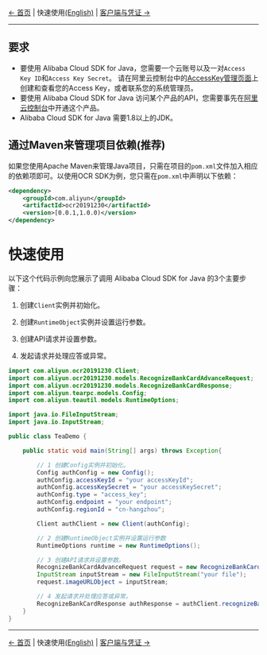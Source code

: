 [← 首页](../../README-CN.md) | 快速使用[(English)](0-Examples-EN.md) | [客户端与凭证 →](1-Client-CN.md)

***

## 要求
- 要使用 Alibaba Cloud SDK for Java，您需要一个云账号以及一对`Access Key ID`和`Access Key Secret`。 请在阿里云控制台中的[AccessKey管理页面](https://usercenter.console.aliyun.com/?spm=5176.doc52740.2.3.QKZk8w#/manage/ak)上创建和查看您的Access Key，或者联系您的系统管理员。
- 要使用 Alibaba Cloud SDK for Java 访问某个产品的API，您需要事先在[阿里云控制台](https://home.console.aliyun.com/?spm=5176.doc52740.2.4.QKZk8w)中开通这个产品。
- Alibaba Cloud SDK for Java 需要1.8以上的JDK。

## 通过Maven来管理项目依赖(推荐)
如果您使用Apache Maven来管理Java项目，只需在项目的`pom.xml`文件加入相应的依赖项即可。以使用OCR SDK为例，您只需在`pom.xml`中声明以下依赖：
```xml
<dependency>
    <groupId>com.aliyun</groupId>
    <artifactId>ocr20191230</artifactId>
    <version>[0.0.1,1.0.0)</version>
</dependency>
```
# 快速使用

以下这个代码示例向您展示了调用 Alibaba Cloud SDK for Java 的3个主要步骤：
1. 创建`Client`实例并初始化。

2. 创建`RuntimeObject`实例并设置运行参数。

3. 创建API请求并设置参数。

4. 发起请求并处理应答或异常。
```java
import com.aliyun.ocr20191230.Client;
import com.aliyun.ocr20191230.models.RecognizeBankCardAdvanceRequest;
import com.aliyun.ocr20191230.models.RecognizeBankCardResponse;
import com.aliyun.tearpc.models.Config;
import com.aliyun.teautil.models.RuntimeOptions;

import java.io.FileInputStream;
import java.io.InputStream;

public class TeaDemo {

    public static void main(String[] args) throws Exception{

        // 1 创建Config实例并初始化。
        Config authConfig = new Config();
        authConfig.accessKeyId = "your accessKeyId";
        authConfig.accessKeySecret = "your accessKeySecret";
        authConfig.type = "access_key";
        authConfig.endpoint = "your endpoint";
        authConfig.regionId = "cn-hangzhou";

        Client authClient = new Client(authConfig);

        // 2 创建RuntimeObject实例并设置运行参数
        RuntimeOptions runtime = new RuntimeOptions();

        // 3 创建API请求并设置参数。
        RecognizeBankCardAdvanceRequest request = new RecognizeBankCardAdvanceRequest();
        InputStream inputStream = new FileInputStream("your file");
        request.imageURLObject = inputStream;

        // 4 发起请求并处理应答或异常。
        RecognizeBankCardResponse authResponse = authClient.recognizeBankCardAdvance(request, runtime);
    }
}
```
***
[← 首页](../../README-CN.md) | 快速使用[(English)](0-Examples-EN.md) | [客户端与凭证 →](1-Client-CN.md)
